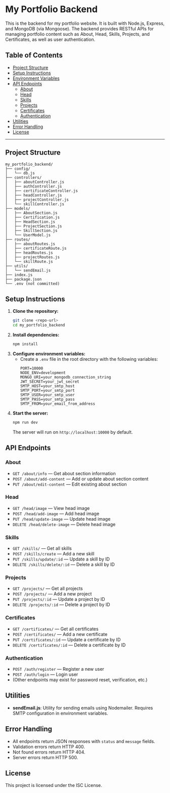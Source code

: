 # My Portfolio Backend

This is the backend for my portfolio website. It is built with Node.js, Express, and MongoDB (via Mongoose). The backend provides RESTful APIs for managing portfolio content such as About, Head, Skills, Projects, and Certificates, as well as user authentication.

## Table of Contents
- [Project Structure](#project-structure)
- [Setup Instructions](#setup-instructions)
- [Environment Variables](#environment-variables)
- [API Endpoints](#api-endpoints)
  - [About](#about)
  - [Head](#head)
  - [Skills](#skills)
  - [Projects](#projects)
  - [Certificates](#certificates)
  - [Authentication](#authentication)
- [Utilities](#utilities)
- [Error Handling](#error-handling)
- [License](#license)

---

## Project Structure

```
my_portfolio_backend/
├── config/
│   └── db.js
├── controllers/
│   ├── aboutController.js
│   ├── authController.js
│   ├── certificateController.js
│   ├── headController.js
│   ├── projectController.js
│   └── skillController.js
├── models/
│   ├── AboutSection.js
│   ├── Certification.js
│   ├── HeadSection.js
│   ├── ProjectSection.js
│   ├── SkillSection.js
│   └── UserModel.js
├── routes/
│   ├── aboutRoutes.js
│   ├── certificateRoute.js
│   ├── headRoutes.js
│   ├── projectRoutes.js
│   └── skillRoute.js
├── utils/
│   └── sendEmail.js
├── index.js
├── package.json
└── .env (not committed)
```

## Setup Instructions

1. **Clone the repository:**
   ```sh
   git clone <repo-url>
   cd my_portfolio_backend
   ```
2. **Install dependencies:**
   ```sh
   npm install
   ```
3. **Configure environment variables:**
   - Create a `.env` file in the root directory with the following variables:
     ```env
     PORT=10000
     NODE_ENV=development
     MONGO_URI=your_mongodb_connection_string
     JWT_SECRET=your_jwt_secret
     SMTP_HOST=your_smtp_host
     SMTP_PORT=your_smtp_port
     SMTP_USER=your_smtp_user
     SMTP_PASS=your_smtp_pass
     SMTP_FROM=your_email_from_address
     ```
4. **Start the server:**
   ```sh
   npm run dev
   ```
   The server will run on `http://localhost:10000` by default.

## API Endpoints
### About
- `GET /about/info` — Get about section information
- `POST /about/add-content` — Add or update about section content
- `PUT /about/edit-content` — Edit existing about section

### Head
- `GET /head/image` — View head image
- `POST /head/add-image` — Add head image
- `PUT /head/update-image` — Update head image
- `DELETE /head/delete-image` — Delete head image

### Skills
- `GET /skills/` — Get all skills
- `POST /skills/create` — Add a new skill
- `PUT /skills/update/:id` — Update a skill by ID
- `DELETE /skills/delete/:id` — Delete a skill by ID

### Projects
- `GET /projects/` — Get all projects
- `POST /projects/` — Add a new project
- `PUT /projects/:id` — Update a project by ID
- `DELETE /projects/:id` — Delete a project by ID

### Certificates
- `GET /certificates/` — Get all certificates
- `POST /certificates/` — Add a new certificate
- `PUT /certificates/:id` — Update a certificate by ID
- `DELETE /certificates/:id` — Delete a certificate by ID

### Authentication
- `POST /auth/register` — Register a new user
- `POST /auth/login` — Login user
- (Other endpoints may exist for password reset, verification, etc.)


## Utilities
- **sendEmail.js**: Utility for sending emails using Nodemailer. Requires SMTP configuration in environment variables.

## Error Handling
- All endpoints return JSON responses with `status` and `message` fields.
- Validation errors return HTTP 400.
- Not found errors return HTTP 404.
- Server errors return HTTP 500.

## License

This project is licensed under the ISC License.